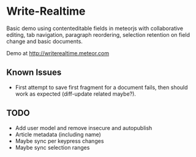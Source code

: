 # Write-Realtime

Basic demo using contenteditable fields in meteorjs with collaborative editing, tab navigation, paragraph reordering, selection retention on field change and basic documents.

Demo at http://writerealtime.meteor.com

## Known Issues
- First attempt to save first fragment for a document fails, then should work as expected (diff-update related maybe?).

## TODO
- Add user model and remove insecure and autopublish
- Article metadata (including name)
- Maybe sync per keypress changes
- Maybe sync selection ranges